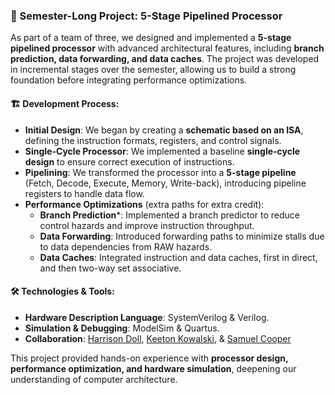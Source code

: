 ### 🔭 Semester-Long Project: 5-Stage Pipelined Processor  

As part of a team of three, we designed and implemented a **5-stage pipelined processor** with advanced architectural features, including **branch prediction, data forwarding, and data caches**. The project was developed in incremental stages over the semester, allowing us to build a strong foundation before integrating performance optimizations.  

#### 🏗️ Development Process:  
- **Initial Design**: We began by creating a **schematic based on an ISA**, defining the instruction formats, registers, and control signals.  
- **Single-Cycle Processor**: We implemented a baseline **single-cycle design** to ensure correct execution of instructions.  
- **Pipelining**: We transformed the processor into a **5-stage pipeline** (Fetch, Decode, Execute, Memory, Write-back), introducing pipeline registers to handle data flow.  
- **Performance Optimizations** (extra paths for extra credit):  
  - **Branch Prediction***: Implemented a branch predictor to reduce control hazards and improve instruction throughput.  
  - **Data Forwarding**: Introduced forwarding paths to minimize stalls due to data dependencies from RAW hazards.  
  - **Data Caches**: Integrated instruction and data caches, first in direct, and then two-way set associative.

#### 🛠️ Technologies & Tools:  
- **Hardware Description Language**: SystemVerilog & Verilog.
- **Simulation & Debugging**: ModelSim & Quartus.  
- **Collaboration**: [Harrison Doll](https://github.com/fuzzy41316/fuzzy41316), [Keeton Kowalski](https://github.com/keetongh), & [Samuel Cooper](https://github.com/Samcooper01)

This project provided hands-on experience with **processor design, performance optimization, and hardware simulation**, deepening our understanding of computer architecture.  
